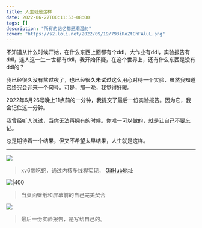```yaml
---
title: 人生就是这样
date: 2022-06-27T00:11:53+08:00
tags: []
description: "所有的记忆都是潮湿的"
cover: "https://s2.loli.net/2022/09/19/793iRoZtGhFAluL.png"
---
```



不知道从什么时候开始，在什么东西上面都有个ddl，大作业有ddl，实验报告有ddl，连人这一生一世都有ddl，我开始怀疑，在这个世界上，还有什么东西是没有ddl的？

我已经很久没有熬过夜了，也已经很久未试过这么用心对待一个实验，虽然我知道它终究会迎来一个句号。可是，那一晚，我觉得好暖。

2022年6月26号晚上11点前的一分钟，我提交了最后一份实验报告。因为它，我会记住这一分钟。

我曾经听人说过，当你无法再拥有的时候。你唯一可以做的，就是让自己不要忘记。

总是期待着一个结果，但又不希望太早结果，人生就是这样。

---

![](https://s2.loli.net/2022/09/19/I5vUlZQ2gsN361W.jpg)

>xv6贪吃蛇，通过内核多线程实现， [GitHub地址](https://github.com/Junkher/xv6-riscv-plus)


![|400](https://s2.loli.net/2022/09/19/mYwikepnFMRxJ4Z.jpg)

> 当桌面壁纸和屏幕前的自己完美契合


![](https://s2.loli.net/2022/09/19/4kYDS795xdWisPM.jpg)

> 最后一份实验报告，是写给自己的。
